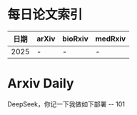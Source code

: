 # 每日论文索引

| 日期 | arXiv | bioRxiv | medRxiv |
|------|-------|---------|---------|
| 2025 | - | - | - |






































































































































































































































































































# Arxiv Daily


DeepSeek，你记一下我做如下部署 -- 101
